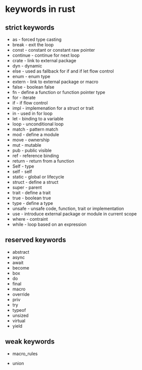 # keywords in rust

## strict keywords

* as - forced type casting
* break - exit the loop
* const - constant or constant raw pointer
* continue - continue for next loop
* crate - link to external package 
* dyn - dynamic
* else - used as fallback for if and if let flow control
* enum - enum type
* extern - link to external package or macro
* false - boolean false
* fn - define a function or function pointer type
* for - iterate
* if - if flow control
* impl - implemenation for a struct or trait
* in - used in for loop
* let - binding to a variable
* loop - unconditional loop
* match - pattern match
* mod - define a module
* move - ownership
* mut - mutable
* pub - public visible
* ref - reference binding
* return - return from a function
* Self - type
* self - self
* static - global or lifecycle
* struct - define a struct
* super - parent
* trait - define a trait
* true - boolean true
* type - define a type
* unsafe - unsafe code, function, trait or implementation
* use - introduce external package or module in current scope
* where - contraint
* while - loop based on an expression

## reserved keywords

* abstract
* async
* await
* become
* box
* do
* final
* macro
* override
* priv
* try
* typeof
* unsized
* virtual
* yield

## weak keywords

* macro_rules

* union

